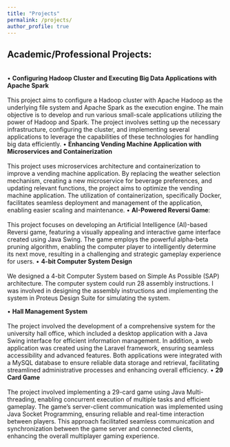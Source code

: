 ```yaml
---
title: "Projects"
permalink: /projects/
author_profile: true
---
```

## Academic/Professional Projects:
<br>
• <b>Configuring Hadoop Cluster and Executing Big Data Applications with Apache Spark</b>
<br><br>
This project aims to configure a Hadoop cluster with Apache Hadoop as the underlying file system and Apache Spark as the
execution engine. The main objective is to develop and run various small-scale applications utilizing the power of
Hadoop and Spark. The project involves setting up the necessary infrastructure, configuring the cluster, and
implementing several applications to leverage the capabilities of these technologies for handling big data efficiently.
• <b>Enhancing Vending Machine Application with Microservices and Containerization</b>
<br><br>
This project uses microservices architecture and containerization to improve a vending machine application. By replacing the weather
selection mechanism, creating a new microservice for beverage preferences, and updating relevant functions, the
project aims to optimize the vending machine application. The utilization of containerization, specifically Docker,
facilitates seamless deployment and management of the application, enabling easier scaling and maintenance.
• <b>AI-Powered Reversi Game</b>: 
<br><br>
This project focuses on developing an Artificial Intelligence (AI)-based Reversi game,
featuring a visually appealing and interactive game interface created using Java Swing. The game employs the
powerful alpha-beta pruning algorithm, enabling the computer player to intelligently determine its next move,
resulting in a challenging and strategic gameplay experience for users.
• <b>4-bit Computer System Design</b> 
<br><br>
We designed a 4-bit Computer System based on Simple As Possible (SAP) architecture. The computer system could run 28 assembly instructions. I was involved in designing the assembly instructions and implementing the system in Proteus Design Suite for simulating the system.

• <b>Hall Management System</b>
<br><br>
The project involved the development of a comprehensive system for the university
hall office, which included a desktop application with a Java Swing interface for efficient information management. In
addition, a web application was created using the Laravel framework, ensuring seamless accessibility and advanced
features. Both applications were integrated with a MySQL database to ensure reliable data storage and retrieval,
facilitating streamlined administrative processes and enhancing overall efficiency.
• <b>29 Card Game</b>
<br><br>
The project involved implementing a 29-card game using Java Multi-threading, enabling
concurrent execution of multiple tasks and efficient gameplay. The game’s server-client communication was
implemented using Java Socket Programming, ensuring reliable and real-time interaction between players. This
approach facilitated seamless communication and synchronization between the game server and connected clients,
enhancing the overall multiplayer gaming experience.

